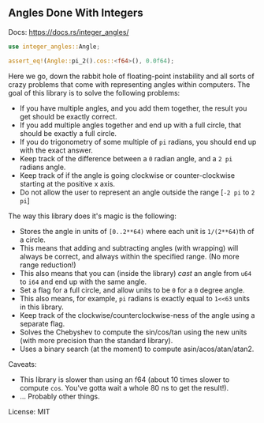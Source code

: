 ## Angles Done With Integers

Docs: https://docs.rs/integer_angles/

```rust
use integer_angles::Angle;

assert_eq!(Angle::pi_2().cos::<f64>(), 0.0f64);
```

Here we go, down the rabbit hole of floating-point instability and all sorts of crazy problems
that come with representing angles within computers.  The goal of this library is to solve the
following problems:

* If you have multiple angles, and you add them together, the result you get should be exactly
correct.
* If you add multiple angles together and end up with a full circle, that should be exactly a
full circle.
* If you do trigonometry of some multiple of `pi` radians, you should end up with the exact
answer.
* Keep track of the difference between a `0` radian angle, and a `2 pi` radians angle.
* Keep track of if the angle is going clockwise or counter-clockwise starting at the positive x
axis.
* Do not allow the user to represent an angle outside the range [`-2 pi` to `2 pi`]

The way this library does it's magic is the following:

* Stores the angle in units of `[0..2**64)` where each unit is `1/(2**64)`th of a circle.
* This means that adding and subtracting angles (with wrapping) will always be correct, and
  always within the specified range. (No more range reduction!)
* This also means that you can (inside the library) *cast* an angle from `u64` to `i64` and
  end up with the same angle.
* Set a flag for a full circle, and allow units to be `0` for a `0` degree angle.
* This also means, for example, `pi` radians is exactly equal to `1<<63` units in this library.
* Keep track of the clockwise/counterclockwise-ness of the angle using a separate flag.
* Solves the Chebyshev to compute the sin/cos/tan using the new units (with more precision
  than the standard library).
* Uses a binary search (at the moment) to compute asin/acos/atan/atan2.

Caveats:
* This library is slower than using an f64 (about 10 times slower to compute `cos`.  You've
  gotta wait a whole 80 ns to get the result!).
* ... Probably other things.

License: MIT

